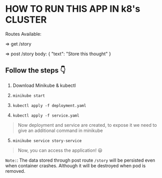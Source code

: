 # HOW TO RUN THIS APP IN k8's CLUSTER

Routes Available:

=> get /story

=> post /story
    body: {
        "text": "Store this thought"
    }

## Follow the steps 👇

1. Download Minikube & kubectl

2. ```minikube start```

3. ```kubectl apply -f deployment.yaml```

4. ```kubectl apply -f service.yaml```

> Now deployment and service are created, to expose it we need to give an additional command in minikube

5. ```minikube service story-service```

> Now, you can access the application! 😃

```Note:```: The data stored through post route ```/story``` will be persisted even when container crashes. Although it will be destroyed when pod is removed.

